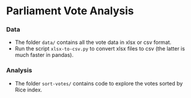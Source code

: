 # Parliament Vote Analysis

### Data
- The folder `data/` contains all the vote data in xlsx or csv format.
- Run the script `xlsx-to-csv.py` to convert xlsx files to csv (the latter is much faster in pandas).

### Analysis
- The folder `sort-votes/` contains code to explore the votes sorted by Rice index.
